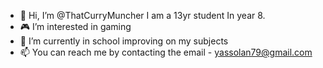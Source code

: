 - 👋 Hi, I’m @ThatCurryMuncher I am a 13yr student In year 8.
- 🎮 I’m interested in gaming 
- 📖 I’m currently in school improving on my subjects 
- 📫 You can reach me by contacting the email - yassolan79@gmail.com
